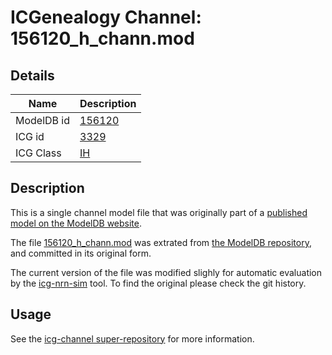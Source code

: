 # ICGenealogy Channel: 156120\_h\_chann.mod

## Details

Name | Description
---- | -----------
ModelDB id | [156120](http://senselab.med.yale.edu/ModelDB/ShowModel.cshtml?model=156120)
ICG id | [3329](http://icg.neurotheory.ox.ac.uk/channels/4/3329)
ICG Class | [IH](http://icg.neurotheory.ox.ac.uk/channels/4)

## Description

This is a single channel model file that was originally part of a [published model on the ModelDB website](http://senselab.med.yale.edu/ModelDB/ShowModel.cshtml?model=156120).


The file [156120\_h\_chann.mod](156120_h_chann.mod) was extrated from [the ModelDB repository](http://senselab.med.yale.edu/ModelDB/ShowModel.cshtml?model=156120), and committed in its original form.

The current version of the file was modified slighly for automatic evaluation by the [icg-nrn-sim](https://github.com/icgenealogy/icg-nrn-sim) tool. To find the original please check the git history.


## Usage

See the [icg-channel super-repository](https://github.com/icgenealogy/icg-channels) for more information.
